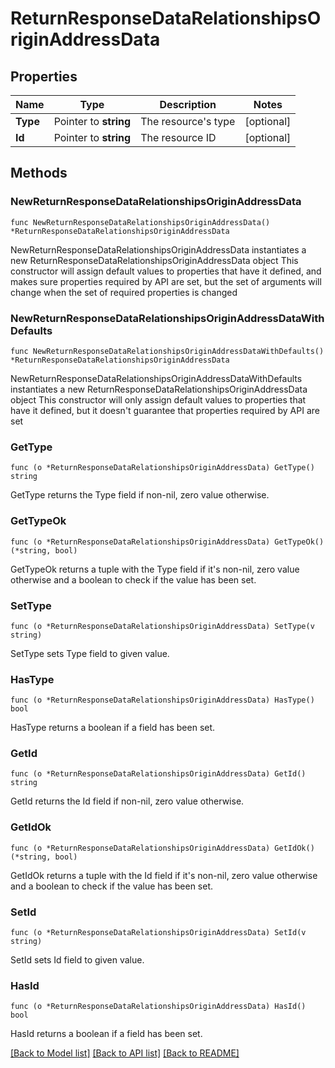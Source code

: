 # ReturnResponseDataRelationshipsOriginAddressData

## Properties

Name | Type | Description | Notes
------------ | ------------- | ------------- | -------------
**Type** | Pointer to **string** | The resource&#39;s type | [optional] 
**Id** | Pointer to **string** | The resource ID | [optional] 

## Methods

### NewReturnResponseDataRelationshipsOriginAddressData

`func NewReturnResponseDataRelationshipsOriginAddressData() *ReturnResponseDataRelationshipsOriginAddressData`

NewReturnResponseDataRelationshipsOriginAddressData instantiates a new ReturnResponseDataRelationshipsOriginAddressData object
This constructor will assign default values to properties that have it defined,
and makes sure properties required by API are set, but the set of arguments
will change when the set of required properties is changed

### NewReturnResponseDataRelationshipsOriginAddressDataWithDefaults

`func NewReturnResponseDataRelationshipsOriginAddressDataWithDefaults() *ReturnResponseDataRelationshipsOriginAddressData`

NewReturnResponseDataRelationshipsOriginAddressDataWithDefaults instantiates a new ReturnResponseDataRelationshipsOriginAddressData object
This constructor will only assign default values to properties that have it defined,
but it doesn't guarantee that properties required by API are set

### GetType

`func (o *ReturnResponseDataRelationshipsOriginAddressData) GetType() string`

GetType returns the Type field if non-nil, zero value otherwise.

### GetTypeOk

`func (o *ReturnResponseDataRelationshipsOriginAddressData) GetTypeOk() (*string, bool)`

GetTypeOk returns a tuple with the Type field if it's non-nil, zero value otherwise
and a boolean to check if the value has been set.

### SetType

`func (o *ReturnResponseDataRelationshipsOriginAddressData) SetType(v string)`

SetType sets Type field to given value.

### HasType

`func (o *ReturnResponseDataRelationshipsOriginAddressData) HasType() bool`

HasType returns a boolean if a field has been set.

### GetId

`func (o *ReturnResponseDataRelationshipsOriginAddressData) GetId() string`

GetId returns the Id field if non-nil, zero value otherwise.

### GetIdOk

`func (o *ReturnResponseDataRelationshipsOriginAddressData) GetIdOk() (*string, bool)`

GetIdOk returns a tuple with the Id field if it's non-nil, zero value otherwise
and a boolean to check if the value has been set.

### SetId

`func (o *ReturnResponseDataRelationshipsOriginAddressData) SetId(v string)`

SetId sets Id field to given value.

### HasId

`func (o *ReturnResponseDataRelationshipsOriginAddressData) HasId() bool`

HasId returns a boolean if a field has been set.


[[Back to Model list]](../README.md#documentation-for-models) [[Back to API list]](../README.md#documentation-for-api-endpoints) [[Back to README]](../README.md)


